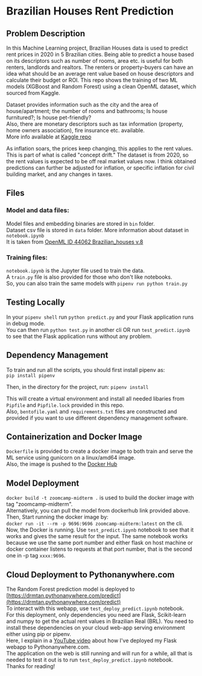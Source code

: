 # Brazilian Houses Rent Prediction

## Problem Description
In this Machine Learning project, Brazilian Houses data is used to predict rent prices in 2020 in 5 Brazilian cities. Being able to predict a house based on its descriptors such as number of rooms, area etc. is useful for both renters, landlords and realtors. The renters or property-buyers can have an idea what should be an average rent value based on house descriptors and calculate their budget or ROI. This repo shows the training of two ML models (XGBoost and Random Forest) using a clean OpenML dataset, which sourced from Kaggle.

Dataset provides information such as the city and the area of house/apartment; the number of rooms and bathrooms; Is house furnitured?; Is house pet-friendly? <br>
Also, there are monetary descriptors such as tax information (property, home owners association), fire insurance etc. available. <br>
More info available at [Kaggle repo](https://www.kaggle.com/datasets/rubenssjr/brasilian-houses-to-rent?select=houses_to_rent_v2.csv)

As inflation soars, the prices keep changing, this applies to the rent values. This is part of what is called "concept drift." The dataset is from 2020, so the rent values is expected to be off real market values now. I think obtained predictions can further be adjusted for inflation, or specific inflation for civil building market, and any changes in taxes.

## Files
### Model and data files:
Model files and embedding binaries are stored in `bin` folder. <br>
Dataset csv file is stored in `data` folder. More information about dataset in `notebook.ipynb` <br>
It is taken from [OpenML ID 44062 Brazilian_houses v.8](https://www.openml.org/search?type=data&status=active&sort=runs&id=44062)

### Training files:
`notebook.ipynb` is the Jupyter file used to train the data. <br>
A `train.py` file is also provided for those who don't like notebooks. <br>
So, you can also train the same models with `pipenv run python train.py`

## Testing Locally
In your `pipenv shell` run `python predict.py` and your Flask application runs in debug mode. <br>
You can then run `python test.py` in another cli OR run `test_predict.ipynb` to see that the Flask application runs without any problem.

## Dependency Management
To train and run all the scripts, you should first install pipenv as: <br>
`pip install pipenv` <br>

Then, in the directory for the project, run:
`pipenv install`

This will create a virtual environment and install all needed libaries from `Pipfile` and `Pipfile.lock` provided in this repo. <br>
Also, `bentofile.yaml` and `requirements.txt` files are constructed and provided if you want to use different dependency management software.

## Containerization and Docker Image
`Dockerfile` is provided to create a docker image to both train and serve the ML service using gunicorn on a linux/amd64 image. <br>
Also, the image is pushed to the [Docker Hub](https://hub.docker.com/repository/docker/intelmt/zoomcamp-midterm)

## Model Deployment
`docker build -t zoomcamp-midterm .` is used to build the docker image with tag "zoomcamp-midterm". <br>
Alternatively, you can pull the model from dockerhub link provided above. <br>
Then, Start running the docker image by: <br>
`docker run -it --rm -p 9696:9696 zoomcamp-midterm:latest` on the cli.
Now, the Docker is running. Use `test_predict.ipynb` notebook to see that it works and gives the same result for the input. The same notebook works because we use the same port number and either flask on host machine or docker container listens to requests at that port number, that is the second one in -p tag `xxxx:9696`.

## Cloud Deployment to Pythonanywhere.com
The Random Forest prediction model is deployed to [https://drmtan.pythonanywhere.com/predict](https://drmtan.pythonanywhere.com/predict) <br>
To interact with this webapp, use `test_deploy_predict.ipynb` notebook. <br>
For this deployment, only dependencies you need are Flask, Scikit-learn and numpy to get the actual rent values in Brazilian Real (BRL).
You need to install these dependencies on your cloud web-app serving environment either using pip or pipenv. <br>
Here, I explain in a [YouTube video](https://www.youtube.com/watch?v=yeefD9OaxHM) about how I've deployed my Flask webapp to Pythonanywhere.com. <br>
The application on the web is still running and will run for a while, all that is needed to test it out is to run `test_deploy_predict.ipynb` notebook. <br>
Thanks for reading!
